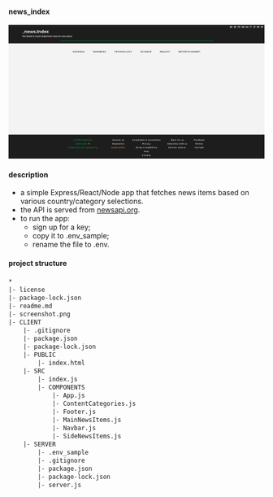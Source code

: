 #### news_index
![Screenshot](screenshot.png)

#### description
- a simple Express/React/Node app that fetches news items based on various country/category selections.
- the API is served from [newsapi.org](https://newsapi.org/).
- to run the app:
  -  sign up for a key;
  -  copy it to .env_sample;
  -  rename the file to .env.

#### project structure
```
*
|- license
|- package-lock.json
|- readme.md
|- screenshot.png
|- CLIENT
	|- .gitignore
	|- package.json
	|- package-lock.json
	|- PUBLIC
		|- index.html
	|- SRC
		|- index.js
		|- COMPONENTS
			|- App.js
			|- ContentCategories.js
			|- Footer.js
			|- MainNewsItems.js
			|- Navbar.js
			|- SideNewsItems.js
	|- SERVER
		|- .env_sample
		|- .gitignore
		|- package.json
		|- package-lock.json
		|- server.js
```